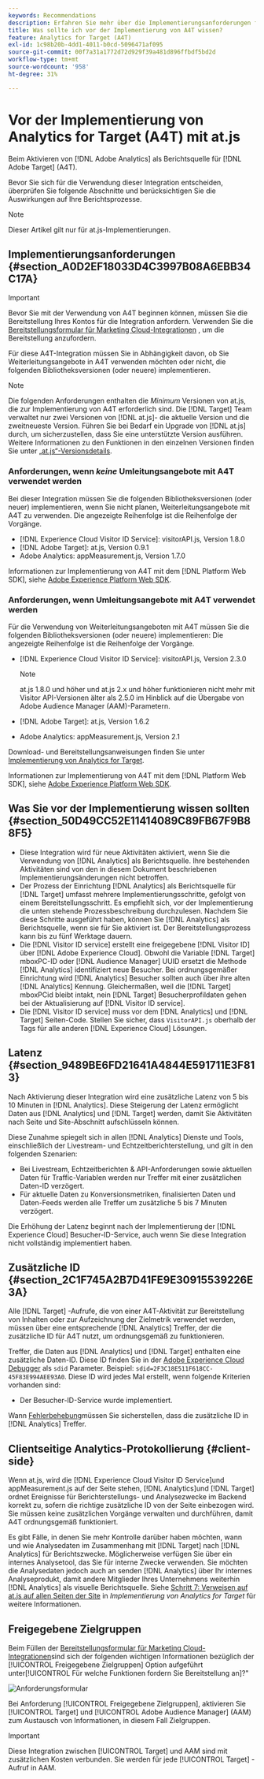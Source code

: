 ```yaml
---
keywords: Recommendations
description: Erfahren Sie mehr über die Implementierungsanforderungen für Analytics für [!DNL Target] (A4T) und was Sie beachten sollten, bevor Sie diese Integration implementieren.
title: Was sollte ich vor der Implementierung von A4T wissen?
feature: Analytics for Target (A4T)
exl-id: 1c98b20b-4dd1-4011-b0cd-5096471af095
source-git-commit: 00f7a31a1772d72d929f39a481d896ffbdf5bd2d
workflow-type: tm+mt
source-wordcount: '958'
ht-degree: 31%

---
```


# Vor der Implementierung von Analytics for Target (A4T) mit at.js

Beim Aktivieren von [!DNL Adobe Analytics] als Berichtsquelle für [!DNL Adobe Target] (A4T).

Bevor Sie sich für die Verwendung dieser Integration entscheiden, überprüfen Sie folgende Abschnitte und berücksichtigen Sie die Auswirkungen auf Ihre Berichtsprozesse.

>[!NOTE]
>
>Dieser Artikel gilt nur für at.js-Implementierungen.

## Implementierungsanforderungen {#section_A0D2EF18033D4C3997B08A6EBB34C17A}

>[!IMPORTANT]
>
>Bevor Sie mit der Verwendung von A4T beginnen können, müssen Sie die Bereitstellung Ihres Kontos für die Integration anfordern. Verwenden Sie die [Bereitstellungsformular für Marketing Cloud-Integrationen](https://www.adobe.com/go/audiences) , um die Bereitstellung anzufordern.

Für diese A4T-Integration müssen Sie in Abhängigkeit davon, ob Sie Weiterleitungsangebote in A4T verwenden möchten oder nicht, die folgenden Bibliotheksversionen (oder neuere) implementieren.

>[!NOTE]
>
>Die folgenden Anforderungen enthalten die *Minimum* Versionen von at.js, die zur Implementierung von A4T erforderlich sind. Die [!DNL Target] Team verwaltet nur zwei Versionen von [!DNL at.js]- die aktuelle Version und die zweitneueste Version. Führen Sie bei Bedarf ein Upgrade von [!DNL at.js] durch, um sicherzustellen, dass Sie eine unterstützte Version ausführen. Weitere Informationen zu den Funktionen in den einzelnen Versionen finden Sie unter [„at.js“-Versionsdetails](/help/c-implementing-target/c-implementing-target-for-client-side-web/target-atjs-versions.md#reference_DBB5EDB79EC44E558F9E08D4774A0F7A).

### Anforderungen, wenn *keine* Umleitungsangebote mit A4T verwendet werden

Bei dieser Integration müssen Sie die folgenden Bibliotheksversionen (oder neuer) implementieren, wenn Sie nicht planen, Weiterleitungsangebote mit A4T zu verwenden. Die angezeigte Reihenfolge ist die Reihenfolge der Vorgänge.

* [!DNL Experience Cloud Visitor ID Service]: visitorAPI.js, Version 1.8.0
* [!DNL Adobe Target]: at.js, Version 0.9.1
* Adobe Analytics: appMeasurement.js, Version 1.7.0

Informationen zur Implementierung von A4T mit dem [!DNL Platform Web SDK], siehe [Adobe Experience Platform Web SDK](/help/c-implementing-target/c-implementing-target-for-client-side-web/aep-web-sdk.md).

### Anforderungen, wenn Umleitungsangebote mit A4T verwendet werden

Für die Verwendung von Weiterleitungsangeboten mit A4T müssen Sie die folgenden Bibliotheksversionen (oder neuere) implementieren: Die angezeigte Reihenfolge ist die Reihenfolge der Vorgänge.

* [!DNL Experience Cloud Visitor ID Service]: visitorAPI.js, Version 2.3.0

   >[!NOTE]
   >
   >at.js 1.8.0 und höher und at.js 2.x und höher funktionieren nicht mehr mit Visitor API-Versionen älter als 2.5.0 im Hinblick auf die Übergabe von Adobe Audience Manager (AAM)-Parametern.

* [!DNL Adobe Target]: at.js, Version 1.6.2

* Adobe Analytics: appMeasurement.js, Version 2.1

Download- und Bereitstellungsanweisungen finden Sie unter [Implementierung von Analytics for Target](/help/c-integrating-target-with-mac/a4t/a4timplementation.md).

Informationen zur Implementierung von A4T mit dem [!DNL Platform Web SDK], siehe [Adobe Experience Platform Web SDK](/help/c-implementing-target/c-implementing-target-for-client-side-web/aep-web-sdk.md).

## Was Sie vor der Implementierung wissen sollten {#section_50D49CC52E11414089C89FB67F9B88F5}

* Diese Integration wird für neue Aktivitäten aktiviert, wenn Sie die Verwendung von [!DNL Analytics] als Berichtsquelle. Ihre bestehenden Aktivitäten sind von den in diesem Dokument beschriebenen Implementierungsänderungen nicht betroffen.
* Der Prozess der Einrichtung [!DNL Analytics] als Berichtsquelle für [!DNL Target] umfasst mehrere Implementierungsschritte, gefolgt von einem Bereitstellungsschritt. Es empfiehlt sich, vor der Implementierung die unten stehende Prozessbeschreibung durchzulesen. Nachdem Sie diese Schritte ausgeführt haben, können Sie [!DNL Analytics] als Berichtsquelle, wenn sie für Sie aktiviert ist. Der Bereitstellungsprozess kann bis zu fünf Werktage dauern.
* Die [!DNL Visitor ID service] erstellt eine freigegebene [!DNL Visitor ID] über [!DNL Adobe Experience Cloud]. Obwohl die Variable [!DNL Target] mboxPC-ID oder [!DNL Audience Manager] UUID ersetzt die Methode [!DNL Analytics] identifiziert neue Besucher. Bei ordnungsgemäßer Einrichtung wird [!DNL Analytics] Besucher sollten auch über ihre alten [!DNL Analytics] Kennung. Gleichermaßen, weil die [!DNL Target] mboxPCid bleibt intakt, nein [!DNL Target] Besucherprofildaten gehen bei der Aktualisierung auf [!DNL Visitor ID service].
* Die [!DNL Visitor ID service] muss vor dem [!DNL Analytics] und [!DNL Target] Seiten-Code. Stellen Sie sicher, dass `VisitorAPI.js` oberhalb der Tags für alle anderen [!DNL Experience Cloud] Lösungen.

## Latenz {#section_9489BE6FD21641A4844E591711E3F813}

Nach Aktivierung dieser Integration wird eine zusätzliche Latenz von 5 bis 10 Minuten in [!DNL Analytics]. Diese Steigerung der Latenz ermöglicht Daten aus [!DNL Analytics] und [!DNL Target] werden, damit Sie Aktivitäten nach Seite und Site-Abschnitt aufschlüsseln können.

Diese Zunahme spiegelt sich in allen [!DNL Analytics] Dienste und Tools, einschließlich der Livestream- und Echtzeitberichterstellung, und gilt in den folgenden Szenarien:

* Bei Livestream, Echtzeitberichten &amp; API-Anforderungen sowie aktuellen Daten für Traffic-Variablen werden nur Treffer mit einer zusätzlichen Daten-ID verzögert.
* Für aktuelle Daten zu Konversionsmetriken, finalisierten Daten und Daten-Feeds werden alle Treffer um zusätzliche 5 bis 7 Minuten verzögert.

Die Erhöhung der Latenz beginnt nach der Implementierung der [!DNL Experience Cloud] Besucher-ID-Service, auch wenn Sie diese Integration nicht vollständig implementiert haben.

## Zusätzliche ID  {#section_2C1F745A2B7D41FE9E30915539226E3A}

Alle [!DNL Target] -Aufrufe, die von einer A4T-Aktivität zur Bereitstellung von Inhalten oder zur Aufzeichnung der Zielmetrik verwendet werden, müssen über eine entsprechende [!DNL Analytics] Treffer, der die zusätzliche ID für A4T nutzt, um ordnungsgemäß zu funktionieren.

Treffer, die Daten aus [!DNL Analytics] und [!DNL Target] enthalten eine zusätzliche Daten-ID. Diese ID finden Sie in der [Adobe Experience Cloud Debugger](https://experienceleague.adobe.com/docs/debugger/using/experience-cloud-debugger.html) als `sdid` Parameter. Beispiel: `sdid=2F3C18E511F618CC-45F83E994AEE93A0`. Diese ID wird jedes Mal erstellt, wenn folgende Kriterien vorhanden sind:

* Der Besucher-ID-Service wurde implementiert.

Wann [Fehlerbehebung](/help/c-integrating-target-with-mac/a4t/c-a4t-troubleshooting/a4t-troubleshooting.md)müssen Sie sicherstellen, dass die zusätzliche ID in [!DNL Analytics] Treffer.

## Clientseitige Analytics-Protokollierung {#client-side}

Wenn at.js, wird die [!DNL Experience Cloud Visitor ID Service]und appMeasurement.js auf der Seite stehen, [!DNL Analytics]und [!DNL Target] ordnet Ereignisse für Berichterstellungs- und Analysezwecke im Backend korrekt zu, sofern die richtige zusätzliche ID von der Seite einbezogen wird. Sie müssen keine zusätzlichen Vorgänge verwalten und durchführen, damit A4T ordnungsgemäß funktioniert.

Es gibt Fälle, in denen Sie mehr Kontrolle darüber haben möchten, wann und wie Analysedaten im Zusammenhang mit [!DNL Target] nach [!DNL Analytics] für Berichtszwecke. Möglicherweise verfügen Sie über ein internes Analysetool, das Sie für interne Zwecke verwenden. Sie möchten die Analysedaten jedoch auch an senden [!DNL Analytics] über Ihr internes Analyseprodukt, damit andere Mitglieder Ihres Unternehmens weiterhin [!DNL Analytics] als visuelle Berichtsquelle. Siehe [Schritt 7: Verweisen auf at.js auf allen Seiten der Site](/help/c-integrating-target-with-mac/a4t/a4timplementation.md#step7) in *Implementierung von Analytics for Target* für weitere Informationen.

## Freigegebene Zielgruppen

Beim Füllen der [Bereitstellungsformular für Marketing Cloud-Integrationen](https://www.adobe.com/go/audiences)sind sich der folgenden wichtigen Informationen bezüglich der [!UICONTROL Freigegebene Zielgruppen] Option aufgeführt unter[!UICONTROL Für welche Funktionen fordern Sie Bereitstellung an]?&quot;

![Anforderungsformular](/help/c-integrating-target-with-mac/a4t/assets/request-form.png)

Bei Anforderung [!UICONTROL Freigegebene Zielgruppen], aktivieren Sie [!UICONTROL Target] und [!UICONTROL Adobe Audience Manager] (AAM) zum Austausch von Informationen, in diesem Fall Zielgruppen.

>[!IMPORTANT]
>
>Diese Integration zwischen [!UICONTROL Target] und AAM sind mit zusätzlichen Kosten verbunden. Sie werden für jede [!UICONTROL Target] -Aufruf in AAM.
